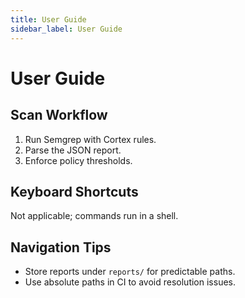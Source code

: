 ```yaml
---
title: User Guide
sidebar_label: User Guide
---
```


# User Guide

## Scan Workflow

1. Run Semgrep with Cortex rules.
2. Parse the JSON report.
3. Enforce policy thresholds.

## Keyboard Shortcuts

Not applicable; commands run in a shell.

## Navigation Tips

- Store reports under `reports/` for predictable paths.
- Use absolute paths in CI to avoid resolution issues.
